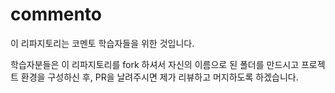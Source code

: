 # commento

이 리파지토리는 코멘토 학습자들을 위한 것입니다.

학습자분들은 이 리파지토리를 fork 하셔서 자신의 이름으로 된 폴더를 만드시고 프로젝트 환경을 구성하신 후,
PR을 날려주시면 제가 리뷰하고 머지하도록 하겠습니다.

